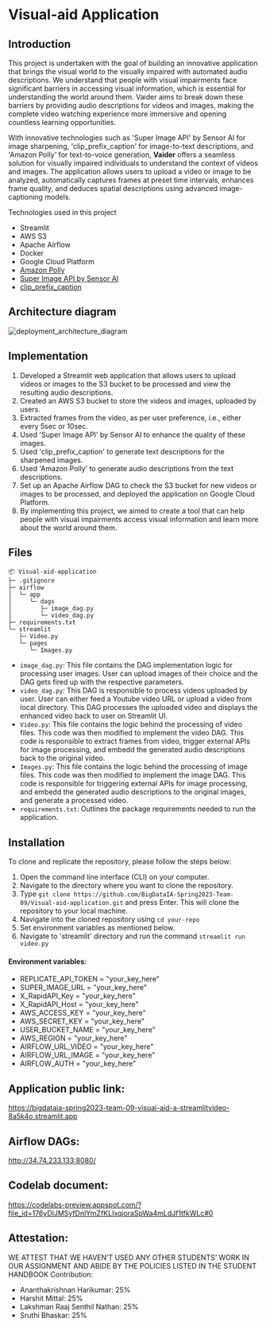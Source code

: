 # Visual-aid Application

## Introduction
This project is undertaken with the goal of building an innovative application that brings the visual world to the visually impaired with automated audio descriptions. We understand that people with visual impairments face significant barriers in accessing visual information, which is essential for understanding the world around them. Vaider aims to break down these barriers by providing audio descriptions for videos and images, making the complete video watching experience more immersive and opening countless learning opportunities.

With innovative technologies such as 'Super Image API' by Sensor AI for image sharpening, 'clip_prefix_caption' for image-to-text descriptions, and 'Amazon Polly' for text-to-voice generation, __Vaider__ offers a seamless solution for visually impaired individuals to understand the context of videos and images. The application allows users to upload a video or image to be analyzed, automatically captures frames at preset time intervals, enhances frame quality, and deduces spatial descriptions using advanced image-captioning models.

Technologies used in this project
* Streamlit
* AWS S3
* Apache Airflow
* Docker
* Google Cloud Platform
* [Amazon Polly](https://docs.aws.amazon.com/polly/latest/dg/what-is.html)
* [Super Image API by Sensor AI](https://rapidapi.com/sensorai-sensorai-default/api/super-image1)
* [clip_prefix_caption](https://replicate.com/rmokady/clip_prefix_caption/api)

## Architecture diagram
![deployment_architecture_diagram](https://user-images.githubusercontent.com/108916132/230794745-119a4a8b-27e9-4521-b351-d90786608375.png)

## Implementation
1. Developed a Streamlit web application that allows users to upload videos or images to the S3 bucket to be processed and view the resulting audio descriptions.
2. Created an AWS S3 bucket to store the videos and images, uploaded by users.
3. Extracted frames from the video, as per user preference, i.e., either every 5sec or 10sec.
4. Used 'Super Image API' by Sensor AI to enhance the quality of these images.
5. Used 'clip_prefix_caption' to generate text descriptions for the sharpened images.
6. Used 'Amazon Polly' to generate audio descriptions from the text descriptions. 
7. Set up an Apache Airflow DAG to check the S3 bucket for new videos or images to be processed, and deployed the application on Google Cloud Platform.
8. By implementing this project, we aimed to create a tool that can help people with visual impairments access visual information and learn more about the world around them.


## Files
```
📦 Visual-aid-application
├─ .gitignore
├─ airflow
│  └─ app
│     └─ dags
│        ├─ image_dag.py
│        └─ video_dag.py
├─ requirements.txt
└─ streamlit
   ├─ Video.py
   └─ pages
      └─ Images.py
```

* <code>image_dag.py</code>: This file contains the DAG implementation logic for processing user images. User can upload images of their choice and the DAG gets fired up with the respective parameters.
* <code>video_dag.py</code>: This DAG is responsible to process videos uploaded by user. User can either feed a Youtube video URL or upload a video from local directory. This DAG processes the uploaded video and displays the enhanced video back to user on Streamlit UI.
* <code>Video.py</code>: This file contains the logic behind the processing of video files. This code was then modified to implement the video DAG. This code is responsible to extract frames from video, trigger external APIs for image processing, and embedd the generated audio descriptions back to the original video.
* <code>Images.py</code>: This file contains the logic behind the processing of image files. This code was then modified to implement the image DAG. This code is responsible for triggering external APIs for image processing, and embedd the generated audio descriptions to the original images, and generate a processed video.
* <code>requirements.txt</code>: Outlines the package requirements needed to run the application.

## Installation

To clone and replicate the repository, please follow the steps below:

1.  Open the command line interface (CLI) on your computer.
2.  Navigate to the directory where you want to clone the repository.
3.  Type `git clone https://github.com/BigDataIA-Spring2023-Team-09/Visual-aid-application.git` and press Enter. This will clone the repository to your local machine.
4.  Navigate into the cloned repository using `cd your-repo`
5.  Set environment variables as mentioned below.
6.  Navigate to 'streamlit' directory and run the command `streamlit run video.py`

#### Environment variables:

* REPLICATE_API_TOKEN = "your_key_here"
* SUPER_IMAGE_URL = "your_key_here"
* X_RapidAPI_Key = "your_key_here"
* X_RapidAPI_Host = "your_key_here"
* AWS_ACCESS_KEY = "your_key_here"
* AWS_SECRET_KEY = "your_key_here"
* USER_BUCKET_NAME =  "your_key_here"
* AWS_REGION =  "your_key_here"
* AIRFLOW_URL_VIDEO = "your_key_here"
* AIRFLOW_URL_IMAGE = "your_key_here"
* AIRFLOW_AUTH = "your_key_here"

## Application public link:
https://bigdataia-spring2023-team-09-visual-aid-a-streamlitvideo-8a5k4o.streamlit.app

## Airflow DAGs:
http://34.74.233.133:8080/

## Codelab document:
https://codelabs-preview.appspot.com/?file_id=176yDlJMSyfDnlYmZfKLIxqioraSpWa4mLdJf1tfkWLc#0

## Attestation:
WE ATTEST THAT WE HAVEN’T USED ANY OTHER STUDENTS’ WORK IN OUR ASSIGNMENT AND ABIDE BY THE POLICIES LISTED IN THE STUDENT HANDBOOK
Contribution:
* Ananthakrishnan Harikumar: 25%
* Harshit Mittal: 25%
* Lakshman Raaj Senthil Nathan: 25%
* Sruthi Bhaskar: 25%
